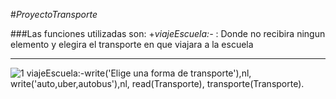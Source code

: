 #_ProyectoTransporte_

###Las funciones utilizadas son:
+_viajeEscuela:-_
: Donde no recibira ningun elemento y elegira el transporte en que viajara a la escuela

***
![1](Pictures/ProyectoProlog/transporte.PNG)
viajeEscuela:-write('Elige una forma de transporte'),nl,
	write('auto,uber,autobus'),nl,
	read(Transporte),
	transporte(Transporte).
